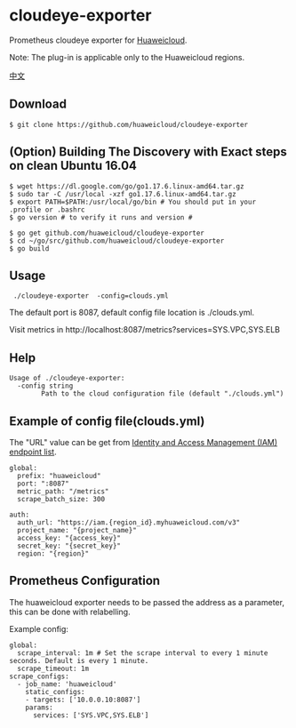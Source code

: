 # cloudeye-exporter

Prometheus cloudeye exporter for [Huaweicloud](https://www.huaweicloud.com/).

Note: The plug-in is applicable only to the Huaweicloud regions.

[中文](./README_cn.md)

## Download
```
$ git clone https://github.com/huaweicloud/cloudeye-exporter
```

## (Option) Building The Discovery with Exact steps on clean Ubuntu 16.04 
```
$ wget https://dl.google.com/go/go1.17.6.linux-amd64.tar.gz
$ sudo tar -C /usr/local -xzf go1.17.6.linux-amd64.tar.gz
$ export PATH=$PATH:/usr/local/go/bin # You should put in your .profile or .bashrc
$ go version # to verify it runs and version #

$ go get github.com/huaweicloud/cloudeye-exporter
$ cd ~/go/src/github.com/huaweicloud/cloudeye-exporter
$ go build
```

## Usage
```
 ./cloudeye-exporter  -config=clouds.yml
```

The default port is 8087, default config file location is ./clouds.yml.

Visit metrics in http://localhost:8087/metrics?services=SYS.VPC,SYS.ELB


## Help
```
Usage of ./cloudeye-exporter:
  -config string
        Path to the cloud configuration file (default "./clouds.yml") 
```

## Example of config file(clouds.yml)
The "URL" value can be get from [Identity and Access Management (IAM) endpoint list](https://developer.huaweicloud.com/endpoint?IAM).
```
global:
  prefix: "huaweicloud"
  port: ":8087"
  metric_path: "/metrics"
  scrape_batch_size: 300

auth:
  auth_url: "https://iam.{region_id}.myhuaweicloud.com/v3"
  project_name: "{project_name}"
  access_key: "{access_key}"
  secret_key: "{secret_key}"
  region: "{region}"

```

## Prometheus Configuration
The huaweicloud exporter needs to be passed the address as a parameter, this can be done with relabelling.

Example config:

```
global:
  scrape_interval: 1m # Set the scrape interval to every 1 minute seconds. Default is every 1 minute.
  scrape_timeout: 1m
scrape_configs:
  - job_name: 'huaweicloud'
    static_configs:
    - targets: ['10.0.0.10:8087']
    params:
      services: ['SYS.VPC,SYS.ELB']
```
